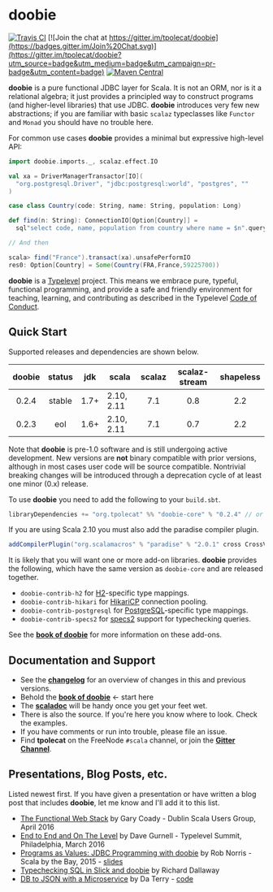 # doobie

[![Travis CI](https://travis-ci.org/tpolecat/doobie.svg?branch=master)](https://travis-ci.org/tpolecat/doobie)
[![Join the chat at https://gitter.im/tpolecat/doobie](https://badges.gitter.im/Join%20Chat.svg)](https://gitter.im/tpolecat/doobie?utm_source=badge&utm_medium=badge&utm_campaign=pr-badge&utm_content=badge)
[![Maven Central](https://img.shields.io/maven-central/v/org.tpolecat/doobie-core_2.11.svg)](https://maven-badges.herokuapp.com/maven-central/org.tpolecat/doobie-core_2.11)

**doobie** is a pure functional JDBC layer for Scala. It is not an ORM, nor is it a relational algebra; it just provides a principled way to construct programs (and higher-level libraries) that use JDBC. **doobie** introduces very few new abstractions; if you are familiar with basic `scalaz` typeclasses like `Functor` and `Monad` you should have no trouble here.

For common use cases **doobie** provides a minimal but expressive high-level API:

```scala
import doobie.imports._, scalaz.effect.IO

val xa = DriverManagerTransactor[IO](
  "org.postgresql.Driver", "jdbc:postgresql:world", "postgres", ""
)

case class Country(code: String, name: String, population: Long)

def find(n: String): ConnectionIO[Option[Country]] = 
  sql"select code, name, population from country where name = $n".query[Country].option

// And then

scala> find("France").transact(xa).unsafePerformIO
res0: Option[Country] = Some(Country(FRA,France,59225700))
```

**doobie** is a [Typelevel](http://typelevel.org/) project. This means we embrace pure, typeful, functional programming, and provide a safe and friendly environment for teaching, learning, and contributing as described in the Typelevel [Code of Conduct](http://typelevel.org/conduct.html).

## Quick Start

Supported releases and dependencies are shown below.

| doobie | status |  jdk | scala            | scalaz | scalaz-stream | shapeless |
|:------:|:------:|:----:|------------------|:------:|:-------------:|:---------:|
|  0.2.4 | stable | 1.7+ | 2.10, 2.11       |   7.1  |      0.8      |    2.2    |
|  0.2.3 |   eol  | 1.6+ | 2.10, 2.11       |   7.1  |      0.7      |    2.2    |

Note that **doobie** is pre-1.0 software and is still undergoing active development. New versions are **not** binary compatible with prior versions, although in most cases user code will be source compatible. Nontrivial breaking changes will be introduced through a deprecation cycle of at least one minor (0.x) release.

To use **doobie** you need to add the following to your `build.sbt`.

```scala
libraryDependencies += "org.tpolecat" %% "doobie-core" % "0.2.4" // or any supported release above
```

If you are using Scala 2.10 you must also add the paradise compiler plugin.

```scala
addCompilerPlugin("org.scalamacros" % "paradise" % "2.0.1" cross CrossVersion.full)
```

It is likely that you will want one or more add-on libraries. **doobie** provides the following, which have the same version as `doobie-core` and are released together.

* `doobie-contrib-h2` for [H2](http://www.h2database.com/html/main.html)-specific type mappings.
* `doobie-contrib-hikari` for [HikariCP](https://github.com/brettwooldridge/HikariCP) connection pooling.
* `doobie-contrib-postgresql` for [PostgreSQL](http://postgresql.org)-specific type mappings.
* `doobie-contrib-specs2` for [specs2](http://etorreborre.github.io/specs2/) support for typechecking queries.

See the [**book of doobie**](http://tpolecat.github.io/doobie-0.2.4/00-index.html) for more information on these add-ons.

## Documentation and Support

- See the [**changelog**](https://github.com/tpolecat/doobie/blob/master/CHANGELOG.md#0.2.4) for an overview of changes in this and previous versions.
- Behold the [**book of doobie**](http://tpolecat.github.io/doobie-0.2.4/00-index.html) ← start here
- The [**scaladoc**](http://tpolecat.github.io/doc/doobie/0.2.4/api/index.html) will be handy once you get your feet wet.
- There is also the source. If you're here you know where to look. Check the examples.
- If you have comments or run into trouble, please file an issue.
- Find **tpolecat** on the FreeNode `#scala` channel, or join the [**Gitter Channel**](https://gitter.im/tpolecat/doobie).

## Presentations, Blog Posts, etc.

Listed newest first. If you have given a presentation or have written a blog post that includes **doobie**, let me know and I'll add it to this list.

- [The Functional Web Stack](https://t.co/rYH42gs2AU) by Gary Coady - Dublin Scala Users Group, April 2016
- [End to End and On The Level](https://www.youtube.com/watch?v=lMW_yMkxX4Q&list=PL_5uJkfWNxdkQd7FbN1whrTOsJPMgHgLg&index=2) by Dave Gurnell - Typelevel Summit, Philadelphia, March 2016
- [Programs as Values: JDBC Programming with doobie](https://www.youtube.com/watch?v=M5MF6M7FHPo) by Rob Norris - Scala by the Bay, 2015 - [slides](http://tpolecat.github.io/assets/sbtb-slides.pdf)
- [Typechecking SQL in Slick and doobie](http://underscore.io/blog/posts/2015/05/28/typechecking-sql.html) by Richard Dallaway
- [DB to JSON with a Microservice](http://da_terry.bitbucket.org/slides/presentation-scalasyd-functional-jdbc-http/#/) by Da Terry - [code](https://bitbucket.org/da_terry/scalasyd-doobie-http4s)



